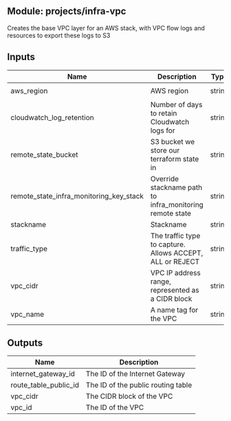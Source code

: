 ## Module: projects/infra-vpc

Creates the base VPC layer for an AWS stack, with VPC flow logs
and resources to export these logs to S3


## Inputs

| Name | Description | Type | Default | Required |
|------|-------------|:----:|:-----:|:-----:|
| aws_region | AWS region | string | `eu-west-1` | no |
| cloudwatch_log_retention | Number of days to retain Cloudwatch logs for | string | - | yes |
| remote_state_bucket | S3 bucket we store our terraform state in | string | - | yes |
| remote_state_infra_monitoring_key_stack | Override stackname path to infra_monitoring remote state | string | `` | no |
| stackname | Stackname | string | `` | no |
| traffic_type | The traffic type to capture. Allows ACCEPT, ALL or REJECT | string | `REJECT` | no |
| vpc_cidr | VPC IP address range, represented as a CIDR block | string | - | yes |
| vpc_name | A name tag for the VPC | string | - | yes |

## Outputs

| Name | Description |
|------|-------------|
| internet_gateway_id | The ID of the Internet Gateway |
| route_table_public_id | The ID of the public routing table |
| vpc_cidr | The CIDR block of the VPC |
| vpc_id | The ID of the VPC |

